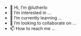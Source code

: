 - 👋 Hi, I’m @lutherlo
- 👀 I’m interested in ...
- 🌱 I’m currently learning ...
- 💞️ I’m looking to collaborate on ...
- 📫 How to reach me ...

<!---
lutherlo/lutherlo is a ✨ special ✨ repository because its `README.md` (this file) appears on your GitHub profile.
You can click the Preview link to take a look at your changes.
--->
